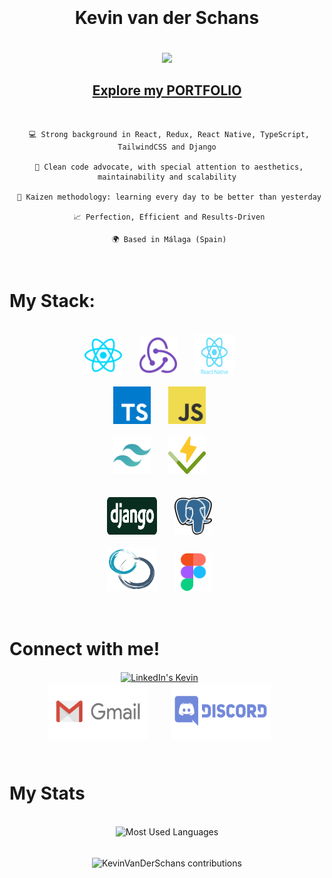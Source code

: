 <div align="center" style="padding: 20px;">
    <h1>Kevin van der Schans</h1>
</div>

<div align="center">
    <image src="https://readme-typing-svg.herokuapp.com?font=Iosevka&size=16&color=white&center=true&width=410&height=45&lines=Full-Stack+Developer" height="80"/>
    <h2>
        <a target="_blank" href="https://kevin-van-der-schans.vercel.app">
            Explore my PORTFOLIO
        </a>
    </h2>
</div>

<br>

<div align="center">

     💻 Strong background in React, Redux, React Native, TypeScript, TailwindCSS and Django

     🌟 Clean code advocate, with special attention to aesthetics, maintainability and scalability

     🧠 Kaizen methodology: learning every day to be better than yesterday

     📈 Perfection, Efficient and Results-Driven

     🌍 Based in Málaga (Spain)

</div>

<br>

# My Stack:

<br>

<div align="center">
        <a href="https://reactjs.org/" target="_blank" rel="noreferrer"> <img src="./assets/react.svg" alt="React" width="60" height="60" style="margin-right: 24px"/></a>
        <a href="https://redux.js.org" target="_blank" rel="noreferrer"> <img src="./assets/redux.svg" alt="Redux" width="60" height="60" style="margin-right: 24px" /></a>
        <a href="https://reactnative.dev/" target="_blank" rel="noreferrer"> <img src="./assets/react-native.svg" alt="React Native" width="64" height="64" style="margin-right: 24px"/></a>
    <br>
    <br>
        <a href="https://www.typescriptlang.org/" target="_blank" rel="noreferrer"> <img src="./assets/typescript.svg" alt="Typescript" width="60" height="60" style="margin-right: 24px" /></a>
        <a href="https://developer.mozilla.org/en-US/docs/Web/JavaScript" target="_blank" rel="noreferrer"> <img src="./assets/javascript.svg" alt="Javascript" width="60" height="60" style="margin-right: 24px" /></a>
    <br>
    <br>
        <a href="https://tailwindcss.com/" target="_blank" rel="noreferrer"> <img src="assets/tailwind.svg" alt="Tailwind" width="60" height="60" style="margin-right: 24px" /></a>
        <a href="https://vitest.dev/" target="_blank" rel="noreferrer"> <img src="assets/vitest.svg" alt="Vitest" width="60" height="60" style="margin-right: 24px" /></a>
    <br>
    <br>
    <br>
        <a href="https://www.djangoproject.com/" target="_blank" rel="noreferrer"> <img src="assets/django.svg" alt="Django" width="80" height="60" style="margin-right: 24px" /></a>
        <a href="https://www.postgresql.org/" target="_blank" rel="noreferrer"> <img src="./assets/postgresql.svg" alt="PostgreSQL" width="60" height="60" style="margin-right: 24px" /></a>
    <br>
    <br>
        <a href="https://www.scrum.org/" target="_blank" rel="noreferrer"> <img src="assets/scrum.svg" alt="Scrum" width="80" height="70" style="margin-right: 24px" /></a>
        <a href="https://www.figma.com/" target="_blank" rel="noreferrer"> <img src="./assets/figma.svg" alt="Figma" width="60" height="60" style="margin-right: 24px" /></a>
    <br>
</div>

<br>
<br>

# Connect with me!

<p align="center">
    <a href="https://www.linkedin.com/in/kevinvanderschans/" target="_blank"> <img align="center" src="https://www.vectorlogo.zone/logos/linkedin/linkedin-ar21.svg" alt="LinkedIn's Kevin" height="110" width="200" style="margin-right: 24px"/></a>
    <br>
    <a href="mailto:kevinvdsd@hotmail.com" target="_blank"> <img align="center" src="assets/gmail.svg" alt="Gmail's Kevin" height="90" width="160" style="margin-right: 32px"/></a>
    <a href="https://discord.gg/TmQemEAY" target="_blank"> <img align="center" src="assets/discord.svg" alt="Discord's Kevin" height="90" width="160" style="margin-right: 24px"/></a>
</p>

<br>

# My Stats

<br>

<div align="center">
    <img src="https://github-readme-stats.vercel.app/api/top-langs/?username=KevinVanDerSchans&layout=compact&hide_border=true&theme=react" alt="Most Used Languages" width="450"/>
</div>

<br>

<p align="center"><img align="center" src="https://github-readme-streak-stats.herokuapp.com/?user=KevinVanDerSchans&theme=react" alt="KevinVanDerSchans contributions"/></p>

<br>
